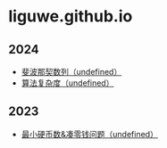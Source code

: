 # liguwe.github.io 
## 2024 
- [斐波那契数列（undefined）](./docs/2198ddc9-710b-5a0e-ba17-76e8d327b3d9.md) 
- [算法复杂度（undefined）](./docs/1ab497fc-9d84-5afa-a5f9-c83a12ca088c.md) 
## 2023 
- [最小硬币数&凑零钱问题（undefined）](./docs/f8ad5a8d-8827-5d70-9010-d2e8389faaba.md) 
